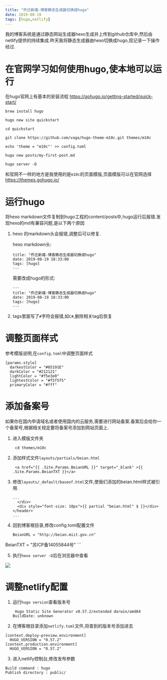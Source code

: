 ```yaml
---
title: "乔迁新禧-博客静态生成器切换成hugo"
date: 2019-08-19
tags: [hugo,netlify]
---
```


我的博客系统是通过静态网站生成器hexo生成并上传到github仓库中,然后由netlify提供的持续集成.昨天我将静态生成器由hexo切换成hugo,现记录一下操作经过.

# 在官网学习如何使用hugo,使本地可以运行

在hugo官网上有基本的安装流程 https://gohugo.io/getting-started/quick-start/

```
brew install hugo

hugo new site quickstart

cd quickstart

git clone https://github.com/vaga/hugo-theme-m10c.git themes/m10c

echo 'theme = "m10c"' >> config.toml

hugo new posts/my-first-post.md

hugo server -D
```

和官网不一样的地方是我使用的是`m10c`的页面模版,页面模版可以在官网选择 https://themes.gohugo.io/

# 运行hugo

将hexo markdown文件复制到hugo工程的content/posts中,hugo运行后报错.发现hexo的md有兼容问题,是以下两个原因

1. hexo 的markdown头会报错,调整后可以修复.
    
    hexo markdown头:
    
    ```
    title: "乔迁新禧-博客静态生成器切换成hugo"
    date: 2019-08-19 18:33:00
    tags: [hugo]
    ---
    ```
    需要改成hugo的形式:
    
    ```
    ---
    title: "乔迁新禧-博客静态生成器切换成hugo"
    date: 2019-08-19 18:33:00
    tags: [hugo]
    ---
    ```

2. tags里面写了`#`字符会报错,如`C#`,删除相关tag后恢复

# 调整页面样式

参考模版说明,在`config.toml`中调整页面样式

```
[params.style]
  darkestColor = "#05191E"
  darkColor = "#212121"
  lightColor = "#f5e3e0"
  lightestColor = "#f5f5f5"
  primaryColor = "#fff"
```

# 添加备案号

如果你在国内申请域名或者使用国内的云服务,需要进行网站备案.备案后会给你一个备案号,根据相关规定要将备案号添加到网站页面上.

1. 进入模版文件夹

        cd themes/m10c

2. 添加样式文件`layouts/partials/beian.html`
    
    ```
     <a href="{{ .Site.Params.BeianURL }}" target="_blank" >{{ .Site.Params.BeianTXT }}</a>
    ```
    
3. 修改`layouts/_default/baseof.html`文件,使我们添加的beian.html样式被引用.

    ```
    ...
      </div>
      <div style="font-size: 10px">{{ partial "beian.html" $ }}</div>
    </header>
    ...
    ```
    
4. 回到博客根目录,修改config.toml配置文件
    
    ```
    BeianURL = "http://beian.miit.gov.cn"
  BeianTXT = "苏ICP备14055844号"
    ```
    
5. 执行`hexo server -D`后在浏览器中查看

![](https://img.geyuxu.com/15662139748756.jpg)


# 调整netlify配置
	
1. 运行`hugo version`查看版本号

        Hugo Static Site Generator v0.57.2/extended darwin/amd64 BuildDate: unknown

2. 在博客根目录添加`netlify.toml`文件,将查到的版本号添加进去

```
[context.deploy-preview.environment]
  HUGO_VERSION = "0.57.2"
[context.production.environment]
  HUGO_VERSION = "0.57.2"
```

3. 进入netlify控制台,修改发布参数

```
Build command : hugo
Publish directory : public/
```


